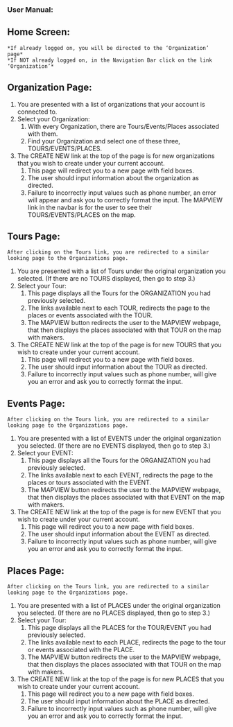 ### User Manual:
## Home Screen:
	*If already logged on, you will be directed to the ‘Organization’ page*
	*If NOT already logged on, in the Navigation Bar click on the link ‘Organization’*
## Organization Page:
1)	You are presented with a list of organizations that your account is connected to.
2)	Select your Organization:
    1.	With every Organization, there are Tours/Events/Places associated with them.
    2.	Find your Organization and select one of these three, TOURS/EVENTS/PLACES.
3)	The CREATE NEW link at the top of the page is for new organizations that you wish to create under your current account.
    1.	This page will redirect you to a new page with field boxes.
    2.	The user should input information about the organization as directed.
    3.	Failure to incorrectly input values such as phone number, an error will appear and ask you to correctly format the input.
The MAPVIEW link in the navbar is for the user to see their TOURS/EVENTS/PLACES on the map.
## Tours Page:
	After clicking on the Tours link, you are redirected to a similar looking page to the Organizations page.
1)	You are presented with a list of Tours under the original organization you selected. (If there are no TOURS displayed, then go to step 3.)
2)	Select your Tour:
    1.	This page displays all the Tours for the ORGANIZATION you had previously selected.
    2.	The links available next to each TOUR, redirects the page to the places or events associated with the TOUR.
    3.	The MAPVIEW button redirects the user to the MAPVIEW webpage, that then displays the places associated with that TOUR on the map with makers.
3)	The CREATE NEW link at the top of the page is for new TOURS that you wish to create under your current account.
    1.	This page will redirect you to a new page with field boxes.
    2.	The user should input information about the TOUR as directed.
    3.	Failure to incorrectly input values such as phone number, will give you an error and ask you to correctly format the input.


## Events Page:
	After clicking on the Tours link, you are redirected to a similar looking page to the Organizations page.
1)	You are presented with a list of EVENTS under the original organization you selected. (If there are no EVENTS displayed, then go to step 3.)
2)	Select your EVENT:
    1.	This page displays all the Tours for the ORGANIZATION you had previously selected.
    2.	The links available next to each EVENT, redirects the page to the places or tours associated with the EVENT.
    3.	The MAPVIEW button redirects the user to the MAPVIEW webpage, that then displays the places associated with that EVENT on the map with makers.
3)	The CREATE NEW link at the top of the page is for new EVENT that you wish to create under your current account.
    1.	This page will redirect you to a new page with field boxes.
    2.	The user should input information about the EVENT as directed.
    3.	Failure to incorrectly input values such as phone number, will give you an error and ask you to correctly format the input.


## Places Page:
	After clicking on the Tours link, you are redirected to a similar looking page to the Organizations page.
1)	You are presented with a list of PLACES under the original organization you selected. (If there are no PLACES displayed, then go to step 3.)
2)	Select your Tour:
    1.	This page displays all the PLACES for the TOUR/EVENT you had previously selected.
    2.	The links available next to each PLACE, redirects the page to the tour or events associated with the PLACE.
    3.	The MAPVIEW button redirects the user to the MAPVIEW webpage, that then displays the places associated with that TOUR on the map with makers.
3)	The CREATE NEW link at the top of the page is for new PLACES that you wish to create under your current account.
    1.	This page will redirect you to a new page with field boxes.
    2.	The user should input information about the PLACE as directed.
    3.	Failure to incorrectly input values such as phone number, will give you an error and ask you to correctly format the input.
